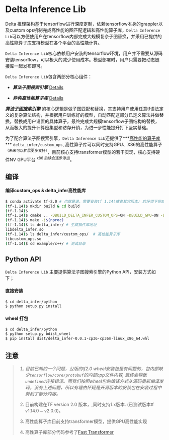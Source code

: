 # Delta Inference Lib

Delta 推理架构基于tensorflow进行深度定制，依赖tensorflow本身的grappler以及custom ops机制完成高性能的图匹配逻辑和高性能算子库，`Delta Inference Lib`可以方便使用户在tensorflow内部完成大规模复杂子图替换，并采用已提供的高性能算子库支持模型在各个平台的高性能计算。

`Delta Inference Lib`核心依赖用户安装的tensorflow环境，用户并不需要从源码安装tensorflow，可以极大的减少使用成本。模型部署时，用户只需要把动态链接库一起发布即可。

`Delta Inference Lib`包含两部分核心组件：

* ***算法子图搜索引擎*** [Details](https://github.com/pangge/delta/blob/master/deltann/infer/docs/subgraphs.md)

* ***异构高性能算子库*** [Details](https://github.com/pangge/delta/blob/master/deltann/infer/docs/customops.md)

***<u>算法子图搜索引擎</u>*** 的核心逻辑是做子图匹配和替换，其支持用户使用任意tf语法定义的复杂算法结构，并根据用户训练好的模型，自动匹配这部分已定义算法并做替换，替换成用户设置的具体算子，最终完成大规模tensorflow子图结构的替换，从而极大的提升计算密集型和访存开销，为进一步性能提升打下坚实基础。

为了配合算法子图搜索引擎，`Delta Inference Lib`还提供了***<u>高性能的算子库</u>*** `delta_infer/custom_ops`, 高性算子库可以同时支持GPU、X86的高性能算子<sup>（未来可以扩展更多支持）</sup>，目前核心支持transformer模型的若干实现，核心支持硬件NV GPU平台 <sup> x86 后续会逐步添加</sup>。

## 编译

#### 编译custom_ops & delta_infer高性能库

```bash
$ conda activate tf-2.0 # 也就是说，需要安装tf 1.14(或者其它版本) 的环境下完成编译
(tf-1.14)$ mkdir build & cd build
(tf-1.14)$
(tf-1.14)$ cmake .. -DBUILD_DELTA_INFER_CUSTOM_OPS=ON -DBUILD_GPU=ON -DBUILD_WITH_EXAMPLE=ON
(tf-1.14)$ make -j$(nproc)
(tf-1.14)$ ls delta_infer/ # 生成插件库地址
libdelta_infer.so 
(tf-1.14)$ ls delta_infer/custom_ops/  # 高性能算子库
libcustom_ops.so
(tf-1.14)$ cd example/c++/ # 测试目录
```



## Python API

`Delta Inference Lib` 主要提供算法子图搜索引擎的Python API，安装方式如下；

#### 直接安装

```bash
$ cd delta_infer/python
$ python setup.py install 
```

#### wheel 打包
```bash
$ cd delta_infer/python
$ python setup.py bdist_wheel
$ pip install dist/delta_infer-0.0.1-cp36-cp36m-linux_x86_64.whl
```



## 注意

> 1. *目前已知的一个问题，公版的tf2.0 wheel安装包是有问题的，包内部缺少`tensorflow/core/protobuf`的内部cpp文件内容, 最终会导致`undefined`连接错误。而我们按照wheel包的编译方式从源码重新编译发现，没有上述问题，所以有理由怀疑是开源版本的安装包在安装过程中剪裁了部分内容。*
> 2. 目前构建在TF version 2.0 版本，,同时支持1.x版本. (已测试版本tf v1.14.0 ~ v2.0.0)。
>
> 2. 高性能算子库目前支持transformer模型，提供GPU高性能实现
> 3. 高性算子库部分代码参考了[Fast Transformer](https://github.com/NVIDIA/DeepLearningExamples/tree/master/FasterTransformer)


